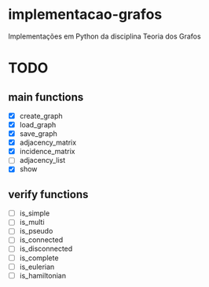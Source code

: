 # implementacao-grafos

Implementações em Python da disciplina Teoria dos Grafos

# TODO

## main functions

- [x] create_graph
- [x] load_graph
- [x] save_graph
- [x] adjacency_matrix
- [x] incidence_matrix
- [ ] adjacency_list
- [x] show

## verify functions

- [ ] is_simple
- [ ] is_multi
- [ ] is_pseudo
- [ ] is_connected
- [ ] is_disconnected
- [ ] is_complete
- [ ] is_eulerian
- [ ] is_hamiltonian
